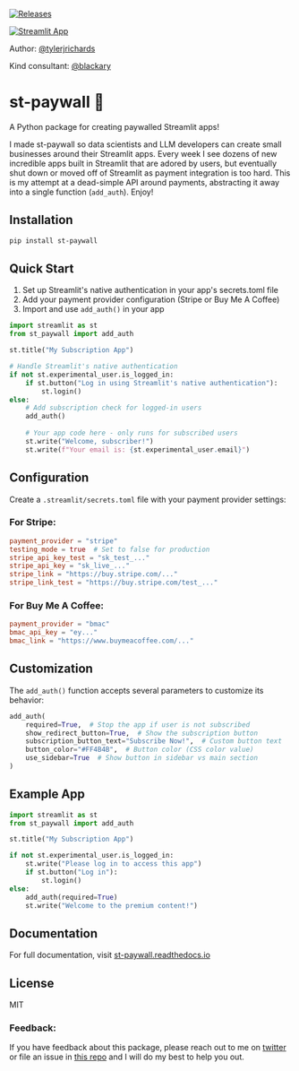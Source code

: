 [![Releases](https://img.shields.io/pypi/v/st-paywall)](https://pypi.org/project/st-paywall/)

[![Streamlit App](https://static.streamlit.io/badges/streamlit_badge_black_white.svg)](https://subscription.streamlit.app)

Author: [@tylerjrichards](https://twitter.com/tylerjrichards)

Kind consultant: [@blackary](https://github.com/blackary)

# st-paywall 🎈

A Python package for creating paywalled Streamlit apps! 

I made st-paywall so data scientists and LLM developers can create small businesses around their Streamlit apps. Every week I see dozens of new incredible apps built in Streamlit that are adored by users, but eventually shut down or moved off of Streamlit as payment integration is too hard. This is my attempt at a dead-simple API around payments, abstracting it away into a single function (`add_auth`). Enjoy!

## Installation

```bash
pip install st-paywall
```

## Quick Start

1. Set up Streamlit's native authentication in your app's secrets.toml file
2. Add your payment provider configuration (Stripe or Buy Me A Coffee)
3. Import and use `add_auth()` in your app

```python
import streamlit as st
from st_paywall import add_auth

st.title("My Subscription App")

# Handle Streamlit's native authentication
if not st.experimental_user.is_logged_in:
    if st.button("Log in using Streamlit's native authentication"):
        st.login()
else:
    # Add subscription check for logged-in users
    add_auth()
    
    # Your app code here - only runs for subscribed users
    st.write("Welcome, subscriber!")
    st.write(f"Your email is: {st.experimental_user.email}")
```

## Configuration

Create a `.streamlit/secrets.toml` file with your payment provider settings:

### For Stripe:
```toml
payment_provider = "stripe"
testing_mode = true  # Set to false for production
stripe_api_key_test = "sk_test_..."
stripe_api_key = "sk_live_..."
stripe_link = "https://buy.stripe.com/..."
stripe_link_test = "https://buy.stripe.com/test_..."
```

### For Buy Me A Coffee:
```toml
payment_provider = "bmac"
bmac_api_key = "ey..."
bmac_link = "https://www.buymeacoffee.com/..."
```

## Customization

The `add_auth()` function accepts several parameters to customize its behavior:

```python
add_auth(
    required=True,  # Stop the app if user is not subscribed
    show_redirect_button=True,  # Show the subscription button
    subscription_button_text="Subscribe Now!",  # Custom button text
    button_color="#FF4B4B",  # Button color (CSS color value)
    use_sidebar=True  # Show button in sidebar vs main section
)
```

## Example App

```python
import streamlit as st
from st_paywall import add_auth

st.title("My Subscription App")

if not st.experimental_user.is_logged_in:
    st.write("Please log in to access this app")
    if st.button("Log in"):
        st.login()
else:
    add_auth(required=True)
    st.write("Welcome to the premium content!")
```

## Documentation

For full documentation, visit [st-paywall.readthedocs.io](https://st-paywall.readthedocs.io/)

## License

MIT

### Feedback:

If you have feedback about this package, please reach out to me on [twitter](https://twitter.com/tylerjrichards) or file an issue in [this repo](https://github.com/tylerjrichards/st-paywall/issues) and I will do my best to help you out.
